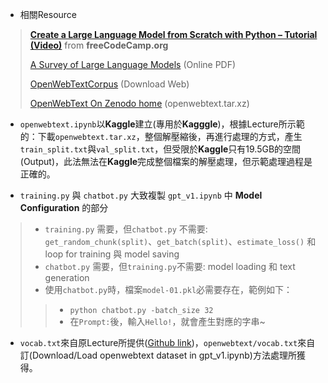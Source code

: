 * 相關Resource
>
> [**Create a Large Language Model from Scratch with Python – Tutorial (Video)**](https://www.youtube.com/watch?v=UU1WVnMk4E8) from **freeCodeCamp.org**
>
> [A Survey of Large Language Models](https://arxiv.org/pdf/2303.18223) (Online PDF)
>
> [OpenWebTextCorpus](https://skylion007.github.io/OpenWebTextCorpus/) (Download Web)
>
> [OpenWebText On Zenodo home](https://zenodo.org/records/3834942) (openwebtext.tar.xz)

* `openwebtext.ipynb`以**Kaggle**建立(專用於**Kagggle**)，根據Lecture所示範的：下載`openwebtext.tar.xz`，整個解壓縮後，再進行處理的方式，產生`train_split.txt`與`val_split.txt`，但受限於**Kaggle**只有19.5GB的空間(Output)，此法無法在**Kaggle**完成整個檔案的解壓處理，但示範處理過程是正確的。

* `training.py` 與 `chatbot.py` 大致複製 `gpt_v1.ipynb` 中 **Model Configuration** 的部分
> 
> * `training.py` 需要，但`chatbot.py` 不需要: `get_random_chunk(split)`、`get_batch(split)`、`estimate_loss()` 和 loop for training 與 model saving
> * `chatbot.py`  需要，但`training.py`不需要: model loading 和 text generation
> * 使用`chatbot.py`時，檔案`model-01.pkl`必需要存在，範例如下：
> >  * `python chatbot.py -batch_size 32`
> >  * 在`Prompt:`後，輸入`Hello!`，就會產生對應的字串~

* `vocab.txt`來自原Lecture所提供([Github link](https://github.com/Infatoshi/fcc-intro-to-llms/blob/main/vocab.txt))，`openwebtext/vocab.txt`來自訂(Download/Load openwebtext dataset in gpt_v1.ipynb)方法處理所獲得。

